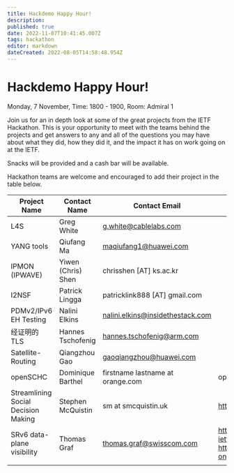 ```yaml
---
title: Hackdemo Happy Hour!
description: 
published: true
date: 2022-11-07T10:41:45.007Z
tags: hackathon
editor: markdown
dateCreated: 2022-08-05T14:58:48.954Z
---
```


# Hackdemo Happy Hour!

Monday, 7 November, Time: 1800 - 1900, Room: Admiral 1

Join us for an in depth look at some of the great projects from the IETF Hackathon. This is your opportunity to meet with the teams behind the projects and get answers to any and all of the questions you may have about what they did, how they did it, and the impact it has on work going on at the IETF. 

Snacks will be provided and a cash bar will be available.

Hackathon teams are welcome and encouraged to add their project in the table below.

| Project Name  |  Contact Name |  Contact Email |  Reference Link  |
|---|---|---|---|
| L4S | Greg White | g.white@cablelabs.com  |   |
| YANG tools | Qiufang Ma | maqiufang1@huawei.com  |   |
| IPMON (IPWAVE) | Yiwen (Chris) Shen | chrisshen [AT] ks.ac.kr |   |
| I2NSF  | Patrick Lingga | patricklink888 [AT] gmail.com |   |
| PDMv2/IPv6 EH Testing | Nalini Elkins| nalini.elkins@insidethestack.com | |
| 经证明的 TLS | Hannes Tschofenig | hannes.tschofenig@arm.com | |
| Satellite-Routing  | Qiangzhou Gao  |  gaoqiangzhou@huawei.com
| openSCHC | Dominique Barthel | firstname lastname at orange.com | openschc.net |
| Streamlining Social Decision Making | Stephen McQuistin  | sm at smcquistin.uk | https://sodestream.github.io  |
| SRv6 data-plane visibility | Thomas Graf | thomas.graf@swisscom.com | https://datatracker.ietf.org/doc/html/draft-ietf-opsawg-ipfix-srv6-srh, https://github.com/insa-unyte/vpp-srh-onpath-telemetry|
|   |   |   |   |
